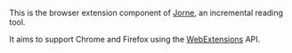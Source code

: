 This is the browser extension component of [Jorne][1], an incremental reading
tool.

It aims to support Chrome and Firefox using the [WebExtensions][2] API.

[1]: https://github.com/suzil/jorne
[2]: https://developer.mozilla.org/en-US/Add-ons/WebExtensions
